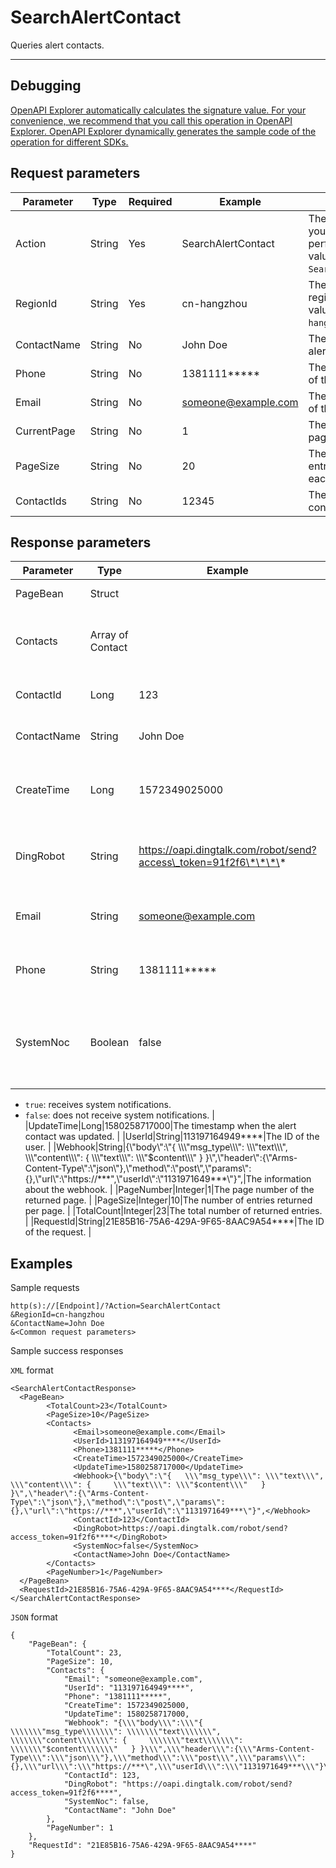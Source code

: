 # SearchAlertContact

Queries alert contacts.

************

## Debugging

[OpenAPI Explorer automatically calculates the signature value. For your convenience, we recommend that you call this operation in OpenAPI Explorer. OpenAPI Explorer dynamically generates the sample code of the operation for different SDKs.](https://api.aliyun.com/#product=ARMS&api=SearchAlertContact&type=RPC&version=2019-08-08)

## Request parameters

|Parameter|Type|Required|Example|Description|
|---------|----|--------|-------|-----------|
|Action|String|Yes|SearchAlertContact|The operation that you want to perform. Set the value to `SearchAlertContact`. |
|RegionId|String|Yes|cn-hangzhou|The ID of the region. Set the value to `cn-hangzhou`. |
|ContactName|String|No|John Doe|The name of the alert contact. |
|Phone|String|No|1381111\*\*\*\*\*|The mobile number of the alert contact. |
|Email|String|No|someone@example.com|The email address of the alert contact. |
|CurrentPage|String|No|1|The number of the page to return. |
|PageSize|String|No|20|The number of entries to return on each page. |
|ContactIds|String|No|12345|The ID of the alert contact. |

## Response parameters

|Parameter|Type|Example|Description|
|---------|----|-------|-----------|
|PageBean|Struct| |The struct returned. |
|Contacts|Array of Contact| |The information about the alert contacts. |
|ContactId|Long|123|The ID of the alert contact. |
|ContactName|String|John Doe|The name of the alert contact. |
|CreateTime|Long|1572349025000|The timestamp when the alert contact was created. |
|DingRobot|String|https://oapi.dingtalk.com/robot/send?access\_token=91f2f6\*\*\*\*|The webhook URL of the DingTalk chatbot. |
|Email|String|someone@example.com|The email address of the alert contact. |
|Phone|String|1381111\*\*\*\*\*|The mobile number of the alert contact. |
|SystemNoc|Boolean|false|Indicates whether the alert contact receives system notifications. Valid values:

-   `true`: receives system notifications.
-   `false`: does not receive system notifications. |
|UpdateTime|Long|1580258717000|The timestamp when the alert contact was updated. |
|UserId|String|113197164949\*\*\*\*|The ID of the user. |
|Webhook|String|\{\\"body\\":\\"\{ \\\\\\"msg\_type\\\\\\": \\\\\\"text\\\\\\", \\\\\\"content\\\\\\": \{ \\\\\\"text\\\\\\": \\\\\\"$content\\\\\\" \} \}\\",\\"header\\":\{\\"Arms-Content-Type\\":\\"json\\"\},\\"method\\":\\"post\\",\\"params\\":\{\},\\"url\\":\\"https://\*\*\*",\\"userId\\":\\"1131971649\*\*\*\\"\}",|The information about the webhook. |
|PageNumber|Integer|1|The page number of the returned page. |
|PageSize|Integer|10|The number of entries returned per page. |
|TotalCount|Integer|23|The total number of returned entries. |
|RequestId|String|21E85B16-75A6-429A-9F65-8AAC9A54\*\*\*\*|The ID of the request. |

## Examples

Sample requests

```
http(s)://[Endpoint]/?Action=SearchAlertContact
&RegionId=cn-hangzhou
&ContactName=John Doe
&<Common request parameters>
```

Sample success responses

`XML` format

```
<SearchAlertContactResponse>
  <PageBean>
        <TotalCount>23</TotalCount>
        <PageSize>10</PageSize>
        <Contacts>
              <Email>someone@example.com</Email>
              <UserId>113197164949****</UserId>
              <Phone>1381111*****</Phone>
              <CreateTime>1572349025000</CreateTime>
              <UpdateTime>1580258717000</UpdateTime>
              <Webhook>{\"body\":\"{   \\\"msg_type\\\": \\\"text\\\",   \\\"content\\\": {     \\\"text\\\": \\\"$content\\\"   } }\",\"header\":{\"Arms-Content-Type\":\"json\"},\"method\":\"post\",\"params\":{},\"url\":\"https://***",\"userId\":\"1131971649***\"}",</Webhook>
              <ContactId>123</ContactId>
              <DingRobot>https://oapi.dingtalk.com/robot/send?access_token=91f2f6****</DingRobot>
              <SystemNoc>false</SystemNoc>
              <ContactName>John Doe</ContactName>
        </Contacts>
        <PageNumber>1</PageNumber>
  </PageBean>
  <RequestId>21E85B16-75A6-429A-9F65-8AAC9A54****</RequestId>
</SearchAlertContactResponse>
```

`JSON` format

```
{
    "PageBean": {
        "TotalCount": 23,
        "PageSize": 10,
        "Contacts": {
            "Email": "someone@example.com",
            "UserId": "113197164949****",
            "Phone": "1381111*****",
            "CreateTime": 1572349025000,
            "UpdateTime": 1580258717000,
            "Webhook": "{\\\"body\\\":\\\"{   \\\\\\\"msg_type\\\\\\\": \\\\\\\"text\\\\\\\",   \\\\\\\"content\\\\\\\": {     \\\\\\\"text\\\\\\\": \\\\\\\"$content\\\\\\\"   } }\\\",\\\"header\\\":{\\\"Arms-Content-Type\\\":\\\"json\\\"},\\\"method\\\":\\\"post\\\",\\\"params\\\":{},\\\"url\\\":\\\"https://***\",\\\"userId\\\":\\\"1131971649***\\\"}\",",
            "ContactId": 123,
            "DingRobot": "https://oapi.dingtalk.com/robot/send?access_token=91f2f6****",
            "SystemNoc": false,
            "ContactName": "John Doe"
        },
        "PageNumber": 1
    },
    "RequestId": "21E85B16-75A6-429A-9F65-8AAC9A54****"
}
```

